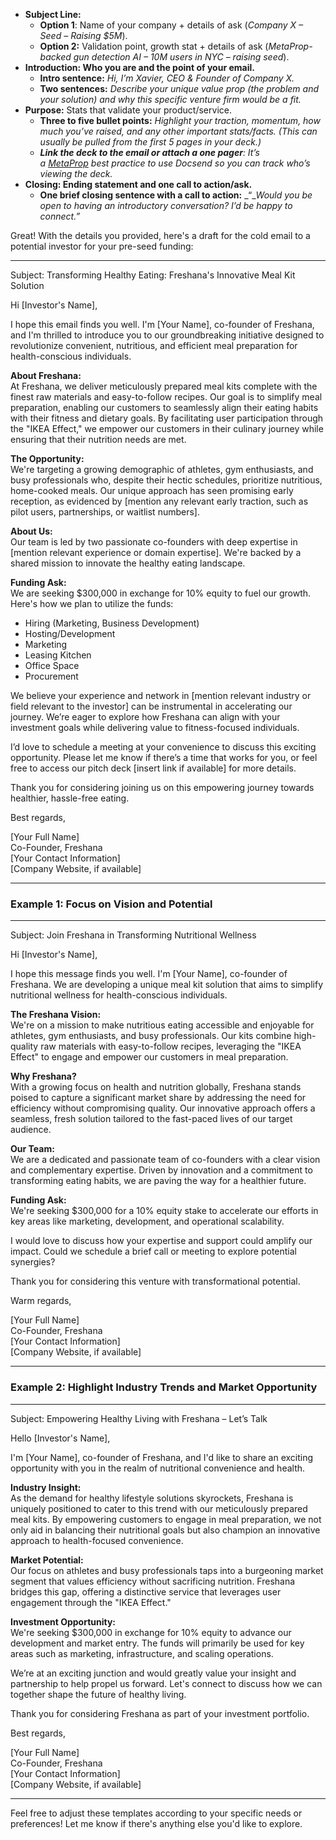 
- **Subject Line:**
    - **Option 1**: Name of your company + details of ask (_Company X – Seed – Raising $5M_).
    - **Option 2:** Validation point, growth stat + details of ask (_MetaProp-backed gun detection AI – 10M users in NYC – raising seed_).
- **Introduction: Who you are and the point of your email.**
    - **Intro sentence:** _Hi, I’m Xavier, CEO & Founder of Company X._ 
    - **Two sentences:** _Describe your unique value prop (the problem and your solution) and why this specific venture firm would be a fit._ 
- **Purpose:** Stats that validate your product/service. 
    - **Three to five bullet points:** _Highlight your traction, momentum, how much you’ve raised, and any other important stats/facts. (This can usually be pulled from the first 5 pages in your deck.)_
    - _**Link the deck to the email or attach a one pager**: It’s a [MetaProp](https://www.metaprop.vc/) best practice to use Docsend so you can track who’s viewing the deck._ 
- ****Closing: Ending statement and one call to action/ask.**** 
    - **One brief closing sentence with a call to action:** _“__Would you be open to having an introductory conversation? I’d be happy to connect.”_

Great! With the details you provided, here's a draft for the cold email to a potential investor for your pre-seed funding:

---

Subject: Transforming Healthy Eating: Freshana's Innovative Meal Kit Solution

Hi [Investor's Name],

I hope this email finds you well. I'm [Your Name], co-founder of Freshana, and I'm thrilled to introduce you to our groundbreaking initiative designed to revolutionize convenient, nutritious, and efficient meal preparation for health-conscious individuals.

**About Freshana:**  
At Freshana, we deliver meticulously prepared meal kits complete with the finest raw materials and easy-to-follow recipes. Our goal is to simplify meal preparation, enabling our customers to seamlessly align their eating habits with their fitness and dietary goals. By facilitating user participation through the "IKEA Effect," we empower our customers in their culinary journey while ensuring that their nutrition needs are met.

**The Opportunity:**  
We're targeting a growing demographic of athletes, gym enthusiasts, and busy professionals who, despite their hectic schedules, prioritize nutritious, home-cooked meals. Our unique approach has seen promising early reception, as evidenced by [mention any relevant early traction, such as pilot users, partnerships, or waitlist numbers].

**About Us:**  
Our team is led by two passionate co-founders with deep expertise in [mention relevant experience or domain expertise]. We're backed by a shared mission to innovate the healthy eating landscape.

**Funding Ask:**  
We are seeking $300,000 in exchange for 10% equity to fuel our growth. Here's how we plan to utilize the funds:

- Hiring (Marketing, Business Development)
- Hosting/Development
- Marketing
- Leasing Kitchen
- Office Space
- Procurement

We believe your experience and network in [mention relevant industry or field relevant to the investor] can be instrumental in accelerating our journey. We’re eager to explore how Freshana can align with your investment goals while delivering value to fitness-focused individuals.

I’d love to schedule a meeting at your convenience to discuss this exciting opportunity. Please let me know if there’s a time that works for you, or feel free to access our pitch deck [insert link if available] for more details.

Thank you for considering joining us on this empowering journey towards healthier, hassle-free eating.

Best regards,

[Your Full Name]  
Co-Founder, Freshana  
[Your Contact Information]  
[Company Website, if available]

---

### Example 1: Focus on Vision and Potential

---

Subject: Join Freshana in Transforming Nutritional Wellness

Hi [Investor's Name],

I hope this message finds you well. I'm [Your Name], co-founder of Freshana. We are developing a unique meal kit solution that aims to simplify nutritional wellness for health-conscious individuals.

**The Freshana Vision:**  
We're on a mission to make nutritious eating accessible and enjoyable for athletes, gym enthusiasts, and busy professionals. Our kits combine high-quality raw materials with easy-to-follow recipes, leveraging the "IKEA Effect" to engage and empower our customers in meal preparation.

**Why Freshana?**  
With a growing focus on health and nutrition globally, Freshana stands poised to capture a significant market share by addressing the need for efficiency without compromising quality. Our innovative approach offers a seamless, fresh solution tailored to the fast-paced lives of our target audience.

**Our Team:**  
We are a dedicated and passionate team of co-founders with a clear vision and complementary expertise. Driven by innovation and a commitment to transforming eating habits, we are paving the way for a healthier future.

**Funding Ask:**  
We're seeking $300,000 for a 10% equity stake to accelerate our efforts in key areas like marketing, development, and operational scalability.

I would love to discuss how your expertise and support could amplify our impact. Could we schedule a brief call or meeting to explore potential synergies?

Thank you for considering this venture with transformational potential.

Warm regards,

[Your Full Name]  
Co-Founder, Freshana  
[Your Contact Information]  
[Company Website, if available]

---

### Example 2: Highlight Industry Trends and Market Opportunity

---

Subject: Empowering Healthy Living with Freshana – Let’s Talk

Hello [Investor's Name],

I'm [Your Name], co-founder of Freshana, and I'd like to share an exciting opportunity with you in the realm of nutritional convenience and health.

**Industry Insight:**  
As the demand for healthy lifestyle solutions skyrockets, Freshana is uniquely positioned to cater to this trend with our meticulously prepared meal kits. By empowering customers to engage in meal preparation, we not only aid in balancing their nutritional goals but also champion an innovative approach to health-focused convenience.

**Market Potential:**  
Our focus on athletes and busy professionals taps into a burgeoning market segment that values efficiency without sacrificing nutrition. Freshana bridges this gap, offering a distinctive service that leverages user engagement through the "IKEA Effect."

**Investment Opportunity:**  
We're seeking $300,000 in exchange for 10% equity to advance our development and market entry. The funds will primarily be used for key areas such as marketing, infrastructure, and scaling operations.

We’re at an exciting junction and would greatly value your insight and partnership to help propel us forward. Let's connect to discuss how we can together shape the future of healthy living.

Thank you for considering Freshana as part of your investment portfolio.

Best regards,

[Your Full Name]  
Co-Founder, Freshana  
[Your Contact Information]  
[Company Website, if available]

---

Feel free to adjust these templates according to your specific needs or preferences! Let me know if there's anything else you'd like to explore.
